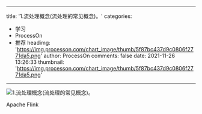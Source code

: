
---
title: '1.流处理概念(流处理的常见概念)。'
categories: 
 - 学习
 - ProcessOn
 - 推荐
headimg: 'https://img.processon.com/chart_image/thumb/5f87bc437d9c0806f2771da5.png'
author: ProcessOn
comments: false
date: 2021-11-26 13:26:33
thumbnail: 'https://img.processon.com/chart_image/thumb/5f87bc437d9c0806f2771da5.png'
---

<div>   
<img class="thumb" alt="1.流处理概念(流处理的常见概念)。" src="https://img.processon.com/chart_image/thumb/5f87bc437d9c0806f2771da5.png" referrerpolicy="no-referrer">
<p>Apache Flink</p>  
</div>
            
